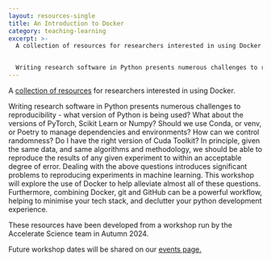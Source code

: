 ```yaml
---
layout: resources-single
title: An Introduction to Docker
category: teaching-learning
excerpt: >-
  A collection of resources for researchers interested in using Docker.


  Writing research software in Python presents numerous challenges to reproducibility - what version of Python is being used? What about the versions of PyTorch, Scikit Learn or Numpy? Should we use Conda, or venv, or Poetry to manage dependencies and environments? How can we control randomness? Do I have the right version of Cuda Toolkit? In principle, given the same data, and same algorithms and methodology, we should be able to reproduce the results of any given experiment to within an acceptable degree of error. Dealing with the above questions introduces significant problems to reproducing experiments in machine learning. This workshop will explore the use of Docker to help alleviate almost all of these questions. Furthermore, combining Docker, git and GitHub can be a powerful workflow, helping to minimise your tech stack, and declutter your python development experience.
---
```

A [collection of resources](https://docs.science.ai.cam.ac.uk/docker-for-science/) for researchers interested in using Docker.

Writing research software in Python presents numerous challenges to reproducibility - what version of Python is being used? What about the versions of PyTorch, Scikit Learn or Numpy? Should we use Conda, or venv, or Poetry to manage dependencies and environments? How can we control randomness? Do I have the right version of Cuda Toolkit? In principle, given the same data, and same algorithms and methodology, we should be able to reproduce the results of any given experiment to within an acceptable degree of error. Dealing with the above questions introduces significant problems to reproducing experiments in machine learning. This workshop will explore the use of Docker to help alleviate almost all of these questions. Furthermore, combining Docker, git and GitHub can be a powerful workflow, helping to minimise your tech stack, and declutter your python development experience.

T﻿hese resources have been developed from a workshop run by the Accelerate Science team in Autumn 2024. 

Future workshop dates will be shared on our [events page.](https://science.ai.cam.ac.uk/events)